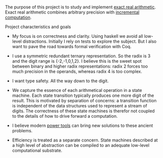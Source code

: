 The purpose of this project is to study and implement [exact real
arithmetic](https://wiki.haskell.org/Exact_real_arithmetic).  Exact
real arithmetic combines arbitrary precision with [incremental
computation](https://en.wikipedia.org/wiki/Incremental_computing).

Project characteristics and goals

* My focus is on correctness and clarity.  Using haskell we avoid all
  low-level distractions.  Initially I rely on tests to explore the
  subject.  But I also want to pave the road towards formal
  verification with Coq.
  
* I use a symmetric redundant ternary representation. So the radix is
  3 and the digit range is {-2,-1,0,1,2}.  I believe this is the sweet
  spot between binary and higher radix representations: radix 2 forces
  too much precision in the operands, whereas radix 4 is too complex.

* I want type safety. All the way down to the digit.

* We capture the essence of each arithmetical operation in a state
  machine.  Each state transition typically produces one more digit of
  the result.  This is motivated by separation of concerns: a
  transition function is independent of the data structures used to
  represent a stream of digits.  The correctness of these state
  machines is therefor not coupled to the details of how to drive
  forward a computation.

* I believe modern [power tools](https://github.com/Z3Prover/z3) can
  bring new solutions to these ancient problems.
  
* Efficiency is treated as a separate concern.  State machines
  described at a high level of abstraction can be compiled to an
  adequate low-level computational substrate.
